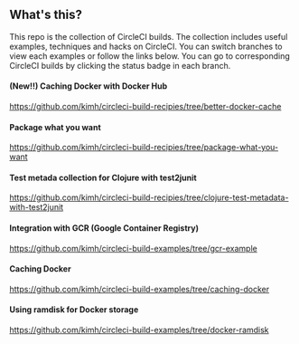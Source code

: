 ## What's this?
This repo is the collection of CircleCI builds. The collection includes useful examples, techniques and hacks on CircleCI.
You can switch branches to view each examples or follow the links below. You can go to corresponding CircleCI builds by clicking the status badge in each branch.

#### (New!!) Caching Docker with Docker Hub
https://github.com/kimh/circleci-build-recipies/tree/better-docker-cache

#### Package what you want
https://github.com/kimh/circleci-build-recipies/tree/package-what-you-want

#### Test metada collection for Clojure with test2junit
https://github.com/kimh/circleci-build-recipies/tree/clojure-test-metadata-with-test2junit

#### Integration with GCR (Google Container Registry)
https://github.com/kimh/circleci-build-examples/tree/gcr-example

#### Caching Docker
https://github.com/kimh/circleci-build-examples/tree/caching-docker

#### Using ramdisk for Docker storage
https://github.com/kimh/circleci-build-examples/tree/docker-ramdisk

